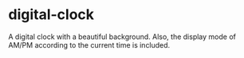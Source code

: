 # digital-clock
A digital clock with a beautiful background. Also, the display mode of AM/PM according to the current time is included.
